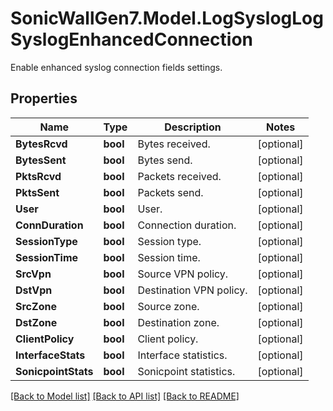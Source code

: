 # SonicWallGen7.Model.LogSyslogLogSyslogEnhancedConnection
Enable enhanced syslog connection fields settings.

## Properties

Name | Type | Description | Notes
------------ | ------------- | ------------- | -------------
**BytesRcvd** | **bool** | Bytes received. | [optional] 
**BytesSent** | **bool** | Bytes send. | [optional] 
**PktsRcvd** | **bool** | Packets received. | [optional] 
**PktsSent** | **bool** | Packets send. | [optional] 
**User** | **bool** | User. | [optional] 
**ConnDuration** | **bool** | Connection duration. | [optional] 
**SessionType** | **bool** | Session type. | [optional] 
**SessionTime** | **bool** | Session time. | [optional] 
**SrcVpn** | **bool** | Source VPN policy. | [optional] 
**DstVpn** | **bool** | Destination VPN policy. | [optional] 
**SrcZone** | **bool** | Source zone. | [optional] 
**DstZone** | **bool** | Destination zone. | [optional] 
**ClientPolicy** | **bool** | Client policy. | [optional] 
**InterfaceStats** | **bool** | Interface statistics. | [optional] 
**SonicpointStats** | **bool** | Sonicpoint statistics. | [optional] 

[[Back to Model list]](../README.md#documentation-for-models) [[Back to API list]](../README.md#documentation-for-api-endpoints) [[Back to README]](../README.md)

